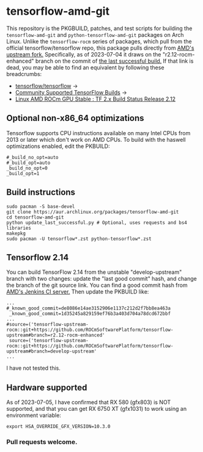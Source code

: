 # tensorflow-amd-git
This repository is the PKGBUILD, patches, and test scripts for building the `tensorflow-amd-git` and `python-tensorflow-amd-git` packages on Arch Linux.
Unlike the `tensorflow-rocm` series of packages, which pull from the official tensorflow/tensorflow repo,
this package pulls directly from [AMD's upstream fork.](https://github.com/ROCmSoftwarePlatform/tensorflow-upstream/)
Specifically, as of 2023-07-04 it draws on the "r2.12-rocm-enhanced" branch on the commit of [the last successful build.](http://ml-ci.amd.com:21096/job/tensorflow/job/release-rocmfork-r212-rocm-enhanced/job/release-build-whl/lastSuccessfulBuild/)
If that link is dead, you may be able to find an equivalent by following these breadcrumbs:
* [tensorflow/tensorflow](https://github.com/tensorflow/tensorflow/) ->
* [Community Supported TensorFlow Builds](https://github.com/tensorflow/build#community-supported-tensorflow-builds) ->
* [Linux AMD ROCm GPU Stable : TF 2.x 	Build Status 	Release 2.12](http://ml-ci.amd.com:21096/job/tensorflow/job/nightly-rocmfork-develop-upstream/job/nightly-build-whl/lastSuccessfulBuild/)

## Optional non-x86_64 optimizations
Tensorflow supports CPU instructions available on many Intel CPUs from 2013 or later which don't work on AMD CPUs.
To build with the haswell optimizations enabled, edit the PKBUILD:
```
#_build_no_opt=auto
#_build_opt=auto
_build_no_opt=0
_build_opt=1
```

## Build instructions
```
sudo pacman -S base-devel
git clone https://aur.archlinux.org/packages/tensorflow-amd-git
cd tensorflow-amd-git
python update_last_successful.py # Optional, uses requests and bs4 libraries
makepkg
sudo pacman -U tensorflow*.zst python-tensorflow*.zst
```

## Tensorflow 2.14
You can build TensorFlow 2.14 from the unstable "develop-upstream" branch with two changes: update the "last good commit" hash, and change the branch of the git source link.
You can find a good commit hash from [AMD's Jenkins CI server.](http://ml-ci.amd.com:21096/job/tensorflow/job/nightly-rocmfork-develop-upstream/job/nightly-build-whl/lastSuccessfulBuild/)
Then update the PKBUILD like:
```
...
#_known_good_commit=de8086e14ae3152906e1137c212d2f7bb8ea463a
 _known_good_commit=1d35245a829159ef76b3a403d704a78dcd672bbf 
...
#source=('tensorflow-upstream-rocm::git+https://github.com/ROCmSoftwarePlatform/tensorflow-upstream#branch=r2.12-rocm-enhanced'
 source=('tensorflow-upstream-rocm::git+https://github.com/ROCmSoftwarePlatform/tensorflow-upstream#branch=develop-upstream'
...
```
I have not tested this.

## Hardware supported
As of 2023-07-05, I have confirmed that RX 580 (gfx803) is NOT supported, and that you can get RX 6750 XT (gfx1031) to work using an environment variable:
```
export HSA_OVERRIDE_GFX_VERSION=10.3.0
```

### Pull requests welcome.
